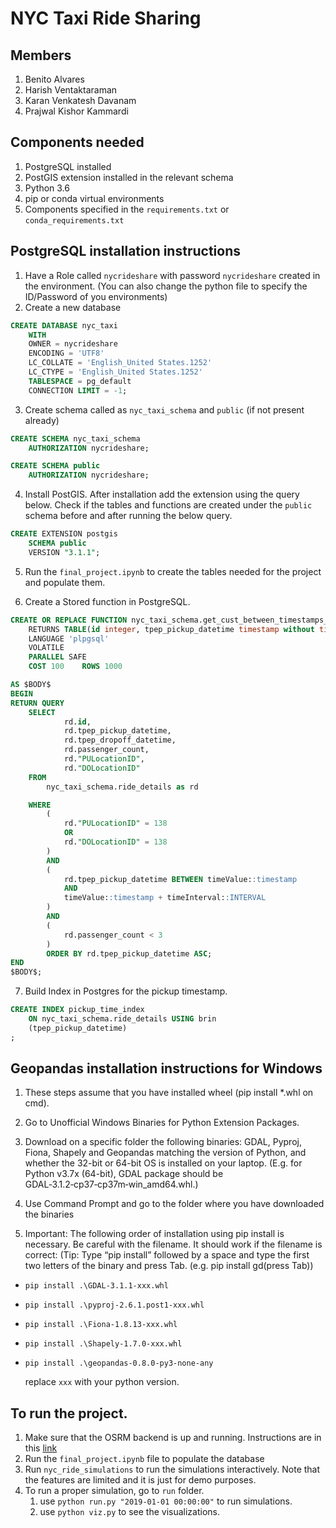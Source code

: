 # NYC Taxi Ride Sharing

## Members

1. Benito Alvares
2. Harish Ventaktaraman
3. Karan Venkatesh Davanam
4. Prajwal Kishor Kammardi

## Components needed

1. PostgreSQL installed
2. PostGIS extension installed in the relevant schema
3. Python 3.6
4. pip or conda virtual environments
5. Components specified in the `requirements.txt` or `conda_requirements.txt`

## PostgreSQL installation instructions

1. Have a Role called `nycrideshare` with password `nycrideshare` created in the environment. (You can also change the python file to specify the ID/Password of you environments)
2. Create a new database

```SQL
CREATE DATABASE nyc_taxi
    WITH
    OWNER = nycrideshare
    ENCODING = 'UTF8'
    LC_COLLATE = 'English_United States.1252'
    LC_CTYPE = 'English_United States.1252'
    TABLESPACE = pg_default
    CONNECTION LIMIT = -1;
```

3. Create schema called as `nyc_taxi_schema` and `public` (if not present already)

```SQL
CREATE SCHEMA nyc_taxi_schema
    AUTHORIZATION nycrideshare;

CREATE SCHEMA public
    AUTHORIZATION nycrideshare;
```

4. Install PostGIS. After installation add the extension using the query below. Check if the tables and functions are created under the `public` schema before and after running the below query.

```SQL
CREATE EXTENSION postgis
    SCHEMA public
    VERSION "3.1.1";
```

5. Run the `final_project.ipynb` to create the tables needed for the project and populate them.

6. Create a Stored function in PostgreSQL.

```SQL
CREATE OR REPLACE FUNCTION nyc_taxi_schema.get_cust_between_timestamps_lgd(IN timevalue text DEFAULT ''::text,IN timeinterval text DEFAULT  '5 MINUTES'::text)
    RETURNS TABLE(id integer, tpep_pickup_datetime timestamp without time zone, tpep_dropoff_datetime timestamp without time zone, passenger_count integer, "PULocationID" integer, "DOLocationID" integer)
    LANGUAGE 'plpgsql'
    VOLATILE
    PARALLEL SAFE
    COST 100    ROWS 1000

AS $BODY$
BEGIN
RETURN QUERY
	SELECT
			rd.id,
			rd.tpep_pickup_datetime,
			rd.tpep_dropoff_datetime,
			rd.passenger_count,
			rd."PULocationID",
			rd."DOLocationID"
	FROM
		nyc_taxi_schema.ride_details as rd

	WHERE
		(
			rd."PULocationID" = 138
			OR
			rd."DOLocationID" = 138
		)
		AND
		(
			rd.tpep_pickup_datetime BETWEEN timeValue::timestamp
			AND
			timeValue::timestamp + timeInterval::INTERVAL
		)
		AND
		(
			rd.passenger_count < 3
		)
		ORDER BY rd.tpep_pickup_datetime ASC;
END
$BODY$;
```

7. Build Index in Postgres for the pickup timestamp.

```SQL
CREATE INDEX pickup_time_index
    ON nyc_taxi_schema.ride_details USING brin
    (tpep_pickup_datetime)
;
```

## Geopandas installation instructions for Windows

1. These steps assume that you have installed wheel (pip install \*.whl on cmd).

2. Go to Unofficial Windows Binaries for Python Extension Packages.

3. Download on a specific folder the following binaries: GDAL, Pyproj, Fiona, Shapely and Geopandas matching the version of Python, and whether the 32-bit or 64-bit OS is installed on your laptop. (E.g. for Python v3.7x (64-bit), GDAL package should be GDAL‑3.1.2‑cp37‑cp37m‑win_amd64.whl.)

4. Use Command Prompt and go to the folder where you have downloaded the binaries

5. Important: The following order of installation using pip install is necessary. Be careful with the filename. It should work if the filename is correct: (Tip: Type “pip install” followed by a space and type the first two letters of the binary and press Tab. (e.g. pip install gd(press Tab))

- `pip install .\GDAL-3.1.1-xxx.whl`
- `pip install .\pyproj-2.6.1.post1-xxx.whl`
- `pip install .\Fiona-1.8.13-xxx.whl`
- `pip install .\Shapely-1.7.0-xxx.whl`
- `pip install .\geopandas-0.8.0-py3-none-any`

  replace `xxx` with your python version.

## To run the project.

1. Make sure that the OSRM backend is up and running. Instructions are in this [link](https://github.com/Project-OSRM/osrm-backend#using-docker)
2. Run the `final_project.ipynb` file to populate the database
3. Run `nyc_ride_simulations` to run the simulations interactively. Note that the features are limited and it is just for demo purposes.
4. To run a proper simulation, go to `run` folder.
   1. use `python run.py "2019-01-01 00:00:00"` to run simulations.
   2. use `python viz.py` to see the visualizations.
